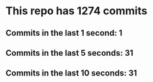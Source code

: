 # This repo has 1274 commits

## Commits in the last 1 second: 1
## Commits in the last 5 seconds: 31
## Commits in the last 10 seconds: 31
